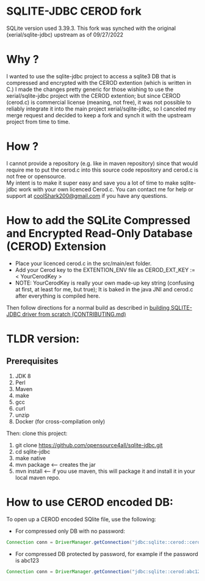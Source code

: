 SQLITE-JDBC CEROD fork 
========================================
SQLite version used 3.39.3. This fork was synched with the original (xerial/sqlite-jdbc) upstream as of 09/27/2022 

Why ? 
====
I wanted to use the sqlite-jdbc project to access a sqlite3 DB that is compressed and encrypted with the CEROD extention (which is written in C.) I made the changes pretty generic for those wishing to use the xerial/sqlite-jdbc project with the CEROD extention; but since CEROD (cerod.c) is commercial license (meaning, not free), it was not possible to reliably integrate it into the main project xerial/sqlite-jdbc, so I canceled my merge request and decided to keep a fork and synch it with the upstream project from time to time.   


How ?
==== 
I cannot provide a repository (e.g. like in maven repository) since that would require me to put the cerod.c into this source code repository and cerod.c is not free or opensource.    
My intent is to make it super easy and save you a lot of time to make sqlite-jdbc work with your own licenced Cerod.c. 
You can contact me for help or support at coolShark200@gmail.com if you have any questions.

How to add the SQLite Compressed and Encrypted Read-Only Database (CEROD) Extension
===================================================================================

* Place your licenced cerod.c in the src/main/ext folder. 
* Add your Cerod key to the EXTENTION_ENV file as CEROD_EXT_KEY := < YourCerodKey >
* NOTE: YourCerodKey is really your own made-up key string (confusing at first, at least for me, but true);  It is baked in the java JNI and cerod.c after everything is compiled here. 

Then follow directions for a normal build as described in [building SQLITE-JDBC driver from scratch (CONTRIBUTING.md)](CONTRIBUTING.md)

TLDR version:
====
## Prerequisites

1. JDK 8
2. Perl
3. Maven
4. make
5. gcc
6. curl
7. unzip
8. Docker (for cross-compilation only)

Then: clone this project: 

1. git clone https://github.com/opensource4all/sqlite-jdbc.git
2. cd sqlite-jdbc
3. make native 
4. mvn package  <-- creates the jar
5. mvn install  <-- if you use maven, this will package it and install it in your local maven repo. 

How to use CEROD encoded DB:
=====================================

To open up a CEROD encoded SQlite file, use the following:
  
* For compressed only DB with no password:
```java 
Connection conn = DriverManager.getConnection("jdbc:sqlite::cerod::cerod.db"); 
```
* For compressed DB protected by password, for example if the password is abc123
```java 
Connection conn = DriverManager.getConnection("jdbc:sqlite::cerod:abc123:cerod.db");
```
